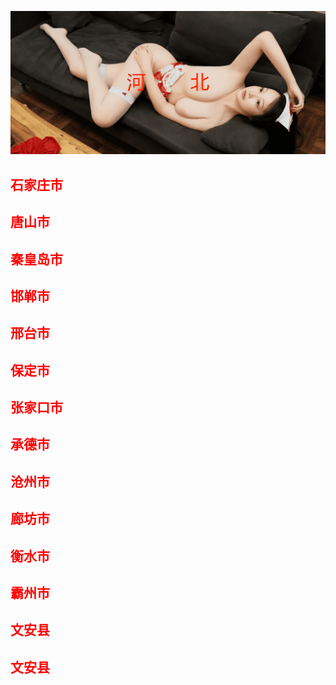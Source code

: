 ![Flowchart](images/hb.png ':class=banner-image')

## <span style="color:red;">石家庄市</span>

## <span style="color:red;">唐山市</span>

## <span style="color:red;">秦皇岛市</span>

## <span style="color:red;">邯郸市</span>

## <span style="color:red;">邢台市</span>

## <span style="color:red;">保定市</span>

## <span style="color:red;">张家口市</span>

## <span style="color:red;">承德市</span>

## <span style="color:red;">沧州市</span>

## <span style="color:red;">廊坊市</span>

## <span style="color:red;">衡水市</span>

## <span style="color:red;">霸州市</span>

## <span style="color:red;">文安县</span>

## <span style="color:red;">文安县</span>

